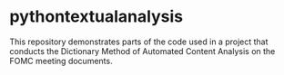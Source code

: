 # pythontextualanalysis

This repository demonstrates parts of the code used in a project that conducts the Dictionary Method of Automated Content Analysis on the FOMC meeting documents.
